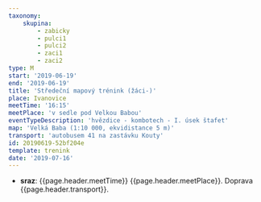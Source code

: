 ```yaml
---
taxonomy:
    skupina:
        - zabicky
        - pulci1
        - pulci2
        - zaci1
        - zaci2
type: M
start: '2019-06-19'
end: '2019-06-19'
title: 'Středeční mapový trénink (žáci-)'
place: Ivanovice
meetTime: '16:15'
meetPlace: 'v sedle pod Velkou Babou'
eventTypeDescription: 'hvězdice - kombotech - I. úsek štafet'
map: 'Velká Baba (1:10 000, ekvidistance 5 m)'
transport: 'autobusem 41 na zastávku Kouty'
id: 20190619-52bf204e
template: trenink
date: '2019-07-16'
---
```

* **sraz**: {{page.header.meetTime}} {{page.header.meetPlace}}. Doprava {{page.header.transport}}.
